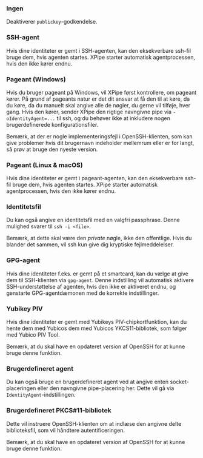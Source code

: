 ### Ingen

Deaktiverer `publickey`-godkendelse.

### SSH-agent

Hvis dine identiteter er gemt i SSH-agenten, kan den eksekverbare ssh-fil bruge dem, hvis agenten startes.
XPipe starter automatisk agentprocessen, hvis den ikke kører endnu.

### Pageant (Windows)

Hvis du bruger pageant på Windows, vil XPipe først kontrollere, om pageant kører.
På grund af pageants natur er det dit ansvar at få den til at køre, da du
køre, da du manuelt skal angive alle de nøgler, du gerne vil tilføje, hver gang.
Hvis den kører, sender XPipe den rigtige navngivne pipe via
`-oIdentityAgent=...` til ssh, og du behøver ikke at inkludere nogen brugerdefinerede konfigurationsfiler.

Bemærk, at der er nogle implementeringsfejl i OpenSSH-klienten, som kan give problemer
hvis dit brugernavn indeholder mellemrum eller er for langt, så prøv at bruge den nyeste version.

### Pageant (Linux & macOS)

Hvis dine identiteter er gemt i pageant-agenten, kan den eksekverbare ssh-fil bruge dem, hvis agenten startes.
XPipe starter automatisk agentprocessen, hvis den ikke kører endnu.

### Identitetsfil

Du kan også angive en identitetsfil med en valgfri passphrase.
Denne mulighed svarer til `ssh -i <file>`.

Bemærk, at dette skal være den *private* nøgle, ikke den offentlige.
Hvis du blander det sammen, vil ssh kun give dig kryptiske fejlmeddelelser.

### GPG-agent

Hvis dine identiteter f.eks. er gemt på et smartcard, kan du vælge at give dem til SSH-klienten via `gpg-agent`.
Denne indstilling vil automatisk aktivere SSH-understøttelse af agenten, hvis den ikke er aktiveret endnu, og genstarte GPG-agentdæmonen med de korrekte indstillinger.

### Yubikey PIV

Hvis dine identiteter er gemt med Yubikeys PIV-chipkortfunktion, kan du hente dem med Yubicos
dem med Yubicos YKCS11-bibliotek, som følger med Yubico PIV Tool.

Bemærk, at du skal have en opdateret version af OpenSSH for at kunne bruge denne funktion.

### Brugerdefineret agent

Du kan også bruge en brugerdefineret agent ved at angive enten socket-placeringen eller den navngivne pipe-placering her.
Dette vil gå via `IdentityAgent`-indstillingen.

### Brugerdefineret PKCS#11-bibliotek

Dette vil instruere OpenSSH-klienten om at indlæse den angivne delte biblioteksfil, som vil håndtere autentificeringen.

Bemærk, at du skal have en opdateret version af OpenSSH for at kunne bruge denne funktion.
